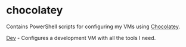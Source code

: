 # chocolatey
Contains PowerShell scripts for configuring my VMs using [Chocolatey](https://chocolatey.org/).

[Dev](https://github.com/pbevis/chocolatey/blob/master/dev.ps1) - Configures a development VM with all the tools I need.
